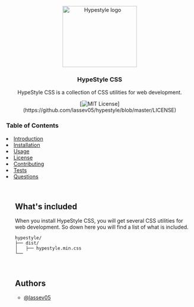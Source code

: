 <p align="center">
  <a href="https://hypestyle.netlify.app">
    <img src="https://hypestyle.netlify.app/img/icon.png" alt="Hypestyle logo" width="200" height="165">
  </a>
</p>

<h3 align="center">HypeStyle CSS</h3>

<p align="center">
  HypeStyle CSS is a collection of CSS utilities for web development.
  <br>

<div align="center">

[![MIT License](https://img.shields.io/apm/l/atomic-design-ui.svg?)](https://github.com/lassev05/hypestyle/blob/master/LICENSE)

</div>

### Table of Contents

<li>
    <a href="">Introduction</a> 
    
</li>
<li>
    <a href="">Installation</a>
</li>
<li>
    <a href="">Usage</a>
</li>
<li>
    <a href="">License</a>
</li>
<li>
    <a href="">Contributing</a>
</li>
<li>
    <a href="">Tests</a>
</li>
<li>
    <a href="">Questions</a>
</li>

<ul>

<br>

## What's included

<p> When you install HypeStyle CSS, you will get several CSS utilities for web development. So down here you will find a list of what is included.</p>

```text
hypestyle/
├── dist/
│   ├── hypestyle.min.css
└──
```

<br>

## Authors

- [@lassev05](https://www.github.com/lassev05)
